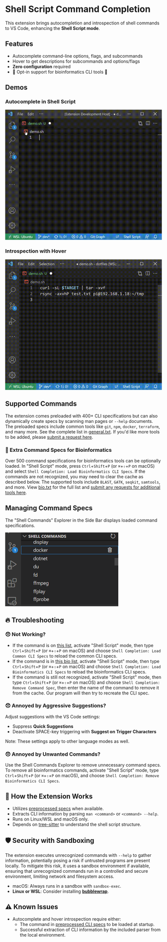 # Shell Script Command Completion

This extension brings autocompletion and introspection of shell commands to VS Code, enhancing the **Shell Script mode**.

## Features

* Autocomplete command-line options, flags, and subcommands
* Hover to get descriptions for subcommands and options/flags
* **Zero configuration** required
* 🧬 Opt-in support for bioinformatics CLI tools 🧬

## Demos

### Autocomplete in Shell Script

![shellcomp](https://raw.githubusercontent.com/yamaton/vscode-h2o/main/images/demo-autocomplete.gif)

### Introspection with Hover

![hover](https://raw.githubusercontent.com/yamaton/vscode-h2o/main/images/demo-mouseover.gif)

## Supported Commands

The extension comes preloaded with 400+ CLI specifications but can also dynamically create specs by scanning man pages or `--help` documents. The preloaded specs include common tools like `git`, `npm`, `docker`, `terraform`, and many more. See the complete list in [general.txt](https://github.com/yamaton/h2o-curated-data/blob/main/general.txt). If you'd like more tools to be added, please [submit a request here](https://github.com/yamaton/h2o-curated-data/issues/1).

### 🧬 Extra Command Specs for Bioinformatics

Over 500 command specifications for bioinformatics tools can be optionally loaded. In "Shell Script" mode, press `Ctrl`+`Shift`+`P` (or `⌘`+`⇧`+`P` on macOS) and select `Shell Completion: Load Bioinformatics CLI Specs`. If the commands are not recognized, you may need to clear the cache as described below. The supported tools include `BLAST`, `GATK`, `seqkit`, `samtools`, and more. View [bio.txt](https://github.com/yamaton/h2o-curated-data/blob/main/bio.txt) for the full list and [submit any requests for additional tools here](https://github.com/yamaton/h2o-curated-data/issues/1).

## Managing Command Specs

The "Shell Commands" Explorer in the Side Bar displays loaded command specifications.

![](https://raw.githubusercontent.com/yamaton/vscode-h2o/main/images/vscode-shell-command-explorer.png)

## 🔥 Troubleshooting

### 😞 Not Working?

* If the command is on [this list](https://github.com/yamaton/h2o-curated-data/blob/main/general.txt), activate "Shell Script" mode, then type `Ctrl`+`Shift`+`P` (or `⌘`+`⇧`+`P` on macOS) and choose `Shell Completion: Load Common CLI Specs` to reload the common CLI specs.
* If the command is in [this bio list](https://github.com/yamaton/h2o-curated-data/blob/main/bio.txt), activate "Shell Script" mode, then type `Ctrl`+`Shift`+`P` (or `⌘`+`⇧`+`P` on macOS) and choose `Shell Completion: Load Bioinformatics CLI Specs` to reload the bioinformatics CLI specs.
* If the command is still not recognized, activate "Shell Script" mode, then type `Ctrl`+`Shift`+`P` (or `⌘`+`⇧`+`P` on macOS) and choose `Shell Completion: Remove Command Spec`, then enter the name of the command to remove it from the cache. Our program will then try to recreate the CLI spec.

### 😞 Annoyed by Aggressive Suggestions?

Adjust suggestions with the VS Code settings:
* Suppress **Quick Suggestions**
* Deactivate SPACE-key triggering with **Suggest on Trigger Characters**

Note: These settings apply to other language modes as well.

### 😞 Annoyed by Unwanted Commands?

Use the Shell Commands Explorer to remove unnecessary command specs. To remove all bioinformatics commands, activate "Shell Script" mode, type `Ctrl`+`Shift`+`P` (or `⌘`+`⇧`+`P` on macOS), and choose `Shell Completion: Remove Bioinformatics CLI Specs`.

## 🔧 How the Extension Works

* Utilizes [preprocessed specs](https://github.com/yamaton/h2o-curated-data/tree/main/general/json) when available.
* Extracts CLI information by parsing `man <command>` or `<command> --help`.
* Runs on Linux/WSL and macOS only.
* Depends on [tree-sitter](https://tree-sitter.github.io/tree-sitter/) to understand the shell script structure.

## 🛡️ Security with Sandboxing

The extension executes unrecognized commands with `--help` to gather information, potentially posing a risk if untrusted programs are present locally. To mitigate this risk, it uses a sandbox environment if available, ensuring that unrecognized commands run in a controlled and secure environment, limiting network and filesystem access.

* macOS: Always runs in a sandbox with `sandbox-exec`.
* **Linux or WSL**: Consider installing **[bubblewrap](https://wiki.archlinux.org/title/Bubblewrap)**.

## ⚠️ Known Issues

* Autocomplete and hover introspection require either:
  * The command in [preprocessed CLI specs](https://github.com/yamaton/h2o-curated-data/tree/main/general/json) to be loaded at startup.
  * Successful extraction of CLI information by the included parser from the local environment.
